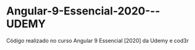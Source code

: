 # Angular-9-Essencial-2020---UDEMY
Código realizado no curso Angular 9 Essencial [2020] da Udemy e cod3r
